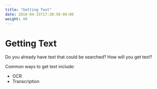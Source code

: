 ```yaml
---
title: "Getting Text"
date: 2018-04-15T17:30:50-04:00
weight: 40
---
```


# Getting Text

Do you already have text that could be searched? How will you get text?

Common ways to get text include:
- OCR
- Transcription

<!-- #backlog:530 any other ways folks are getting content search text? -->
<!-- #backlog:0 mention ocracoke? Do an exercise with ocracoke once we have the VM set up? -->
<!-- #backlog:610 mention transcription services? -->
